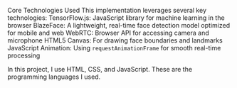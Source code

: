 Core Technologies Used
This implementation leverages several key technologies:
 TensorFlow.js: JavaScript library for machine learning in the browser
BlazeFace: A lightweight, real-time face detection model optimized for mobile and web
WebRTC: Browser API for accessing camera and microphone
HTML5 Canvas: For drawing face boundaries and landmarks
JavaScript Animation: Using `requestAnimationFrame` for smooth real-time processing

In this project, I use HTML, CSS, and JavaScript. These are the programming languages I used.

